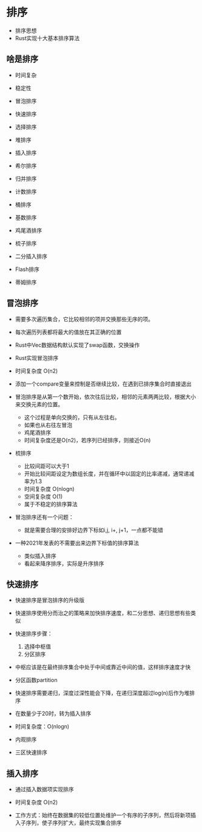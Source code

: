 # 排序

- 排序思想
- Rust实现十大基本排序算法

## 啥是排序

- 时间复杂
- 稳定性

- 冒泡排序
- 快速排序
- 选择排序
- 堆排序
- 插入排序
- 希尔排序
- 归并排序
- 计数排序
- 桶排序
- 基数排序

- 鸡尾酒排序
- 梳子排序
- 二分插入排序
- Flash排序
- 蒂姆排序

## 冒泡排序

- 需要多次遍历集合，它比较相邻的项并交换那些无序的项。

- 每次遍历列表都将最大的值放在其正确的位置

- Rust中Vec数据结构默认实现了swap函数，交换操作

- Rust实现冒泡排序

- 时间复杂度 O(n2)

- 添加一个compare变量来控制是否继续比较，在遇到已排序集合时直接退出

- 冒泡排序是从第一个数开始，依次往后比较，相邻的元素两两比较，根据大小来交换元素的位置。
  - 这个过程是单向交换的，只有从左往右。
  - 如果也从右往左冒泡
  - 鸡尾酒排序
  - 时间复杂度还是O(n2)，若序列已经排序，则接近O(n)

- 梳排序
  - 比较间距可以大于1
  - 开始比较间距设定为数组长度，并在循环中以固定的比率递减，通常递减率为1.3
  - 时间复杂度 O(nlogn)
  - 空间复杂度 O(1)
  - 属于不稳定的排序算法

- 冒泡排序还有一个问题：
  - 就是需要合理的安排好边界下标如i,j, i+, j+1，一点都不能错

- 一种2021年发表的不需要出来边界下标值的排序算法
  - 类似插入排序
  - 看起来降序排序，实际是升序排序

## 快速排序

- 快速排序是冒泡排序的升级版

- 快速排序使用分而治之的策略来加快排序速度，和二分思想、递归思想有些类似

- 快速排序步骤：
  1. 选择中枢值
  2. 分区排序

- 中枢应该是在最终排序集合中处于中间或靠近中间的值，这样排序速度才快

- 分区函数partition

- 快速排序需要递归，深度过深性能会下降，在递归深度超过log(n)后作为堆排序
- 在数量少于20时，转为插入排序

- 时间复杂度：O(nlogn)

- 内观排序
- 三区快速排序

## 插入排序

- 通过插入数据项实现排序

- 时间复杂度 O(n2)

- 工作方式：始终在数据集的较低位置处维护一个有序的子序列，然后将新项插入子序列，使子序列扩大，最终实现集合排序


